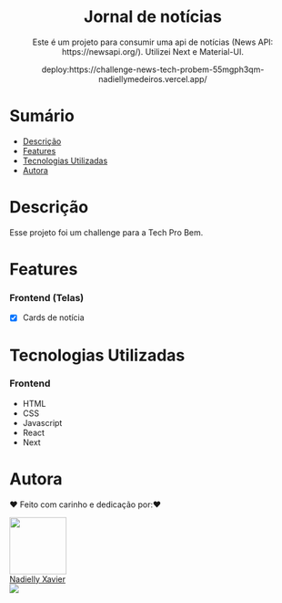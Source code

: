 
<h1 align="center"> Jornal de notícias</h1>

<p align="center">Este é um projeto para consumir uma api de notícias (News API: https://newsapi.org/). Utilizei Next e Material-UI.</p>

<p align="center">deploy:https://challenge-news-tech-probem-55mgph3qm-nadiellymedeiros.vercel.app/ </p>



# Sumário

- [Descrição](#Descrição)
- [Features](#Features)
- [Tecnologias Utilizadas](#Tecnologias-Utilizadas)
- [Autora](#Autora)

# Descrição

Esse projeto foi um challenge para a Tech Pro Bem. 

# Features

### Frontend (Telas)

- [x] Cards de notícia

# Tecnologias Utilizadas

### Frontend

- HTML
- CSS
- Javascript
- React
- Next


# Autora

❤️ Feito com carinho e dedicação por:❤️ 


<div ><img src="https://avatars.githubusercontent.com/u/105972020?v=4" width="100px;" alt=""/></div>

<div ><a href="https://github.com/nadiellymedeiros">Nadielly Xavier</a></div>

<div ><a href="https://www.linkedin.com/in/nadielly-xavier-de-medeiros/"><img src="https://img.shields.io/badge/-Nadielly-blue?style=flat-square&logo=Linkedin&logoColor=white"/></a></div>

</br></br>
